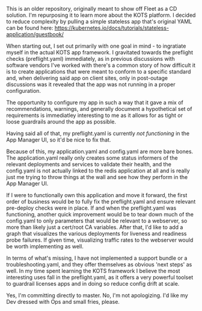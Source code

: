 This is an older repository, originally meant to show off Fleet as a CD solution. I'm repurposing it to learn more about the KOTS platform. I decided to reduce complexity by pulling a simple stateless app that's original YAML can be found here: https://kubernetes.io/docs/tutorials/stateless-application/guestbook/

When starting out, I set out primarily with one goal in mind - to ingratiate myself in the actual KOTS app framework. I gravitated towards the preflight checks (preflight.yaml) immediately, as in previous discussions with software vendors I've worked with there's a common story of how difficult it is to create applications that were meant to conform to a specific standard and, when delivering said app on client sites, only in post-outage discussions was it revealed that the app was not running in a proper configuration.

The opportunity to configure my app in such a way that it gave a mix of recommendations, warnings, and generally document a hypothetical set of requirements is immediatley interesting to me as it allows for as tight or loose guardrails around the app as possible.

Having said all of that, my preflight.yaml is currently _not functioning_ in the App Manager UI, so it'd be nice to fix that.

Because of this, my application.yaml and config.yaml are more bare bones. The application.yaml really only creates some status informers of the relevant deployments and services to validate their health, and the config.yaml is not actually linked to the redis application at all and is really just me trying to throw things at the wall and see how they perform in the App Manager UI.

If I were to functionally own this application and move it forward, the first order of business would be to fully fix the preflight.yaml and ensure relevant pre-deploy checks were in place. If and when the preflight.yaml was functioning, another quick improvement would be to tear down much of the config.yaml to only parameters that would be relevant to a webserver, so more than likely just a cert/root CA variables. After that, I'd like to add a graph that visualizes the various deployments for liveness and readiness probe failures. If given time, visualizing traffic rates to the webserver would be worth implementing as well.

In terms of what's missing, I have not implemented a support bundle or a troubleshooting.yaml, and they offer themselves as obvious 'next steps' as well. In my time spent learning the KOTS framework I believe the most interesting uses fall in the preflight.yaml, as it offers a very powerful toolset to guardrail licenses apps and in doing so reduce config drift at scale.

Yes, I'm committing directly to master. No, I'm not apologizing. I'd like my Dev dressed with Ops and small fries, please.